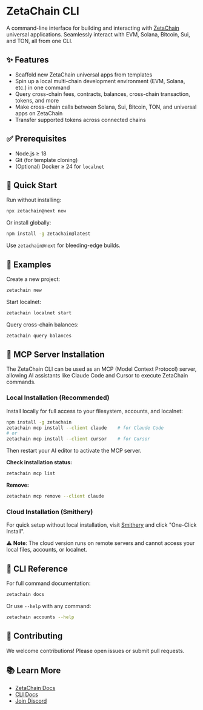 # ZetaChain CLI

A command-line interface for building and interacting with
[ZetaChain](https://www.zetachain.com) universal applications. Seamlessly
interact with EVM, Solana, Bitcoin, Sui, and TON, all from one CLI.

## ✨ Features

- Scaffold new ZetaChain universal apps from templates
- Spin up a local multi-chain development environment (EVM, Solana, etc.) in one
  command
- Query cross-chain fees, contracts, balances, cross-chain transaction, tokens,
  and more
- Make cross-chain calls between Solana, Sui, Bitcoin, TON, and universal apps
  on ZetaChain
- Transfer supported tokens across connected chains

## ✅ Prerequisites

- Node.js ≥ 18
- Git (for template cloning)
- (Optional) Docker ≥ 24 for `localnet`

## 🚀 Quick Start

Run without installing:

```bash
npx zetachain@next new
```

Or install globally:

```bash
npm install -g zetachain@latest
```

Use `zetachain@next` for bleeding-edge builds.

## 📘 Examples

Create a new project:

```bash
zetachain new
```

Start localnet:

```bash
zetachain localnet start
```

Query cross-chain balances:

```bash
zetachain query balances
```

## 🤖 MCP Server Installation

The ZetaChain CLI can be used as an MCP (Model Context Protocol) server, allowing AI assistants like Claude Code and Cursor to execute ZetaChain commands.

### Local Installation (Recommended)

Install locally for full access to your filesystem, accounts, and localnet:

```bash
npm install -g zetachain
zetachain mcp install --client claude    # for Claude Code
# or
zetachain mcp install --client cursor    # for Cursor
```

Then restart your AI editor to activate the MCP server.

**Check installation status:**
```bash
zetachain mcp list
```

**Remove:**
```bash
zetachain mcp remove --client claude
```

### Cloud Installation (Smithery)

For quick setup without local installation, visit [Smithery](https://smithery.ai/server/@zeta-chain/cli) and click "One-Click Install".

⚠️ **Note**: The cloud version runs on remote servers and cannot access your local files, accounts, or localnet.

## 🧭 CLI Reference

For full command documentation:

```bash
zetachain docs
```

Or use `--help` with any command:

```bash
zetachain accounts --help
```

## 🤝 Contributing

We welcome contributions! Please open issues or submit pull requests.

## 📚 Learn More

- [ZetaChain Docs](https://www.zetachain.com/docs)
- [CLI Docs](https://www.zetachain.com/docs/reference/cli/)
- [Join Discord](https://discord.gg/zetachain)
